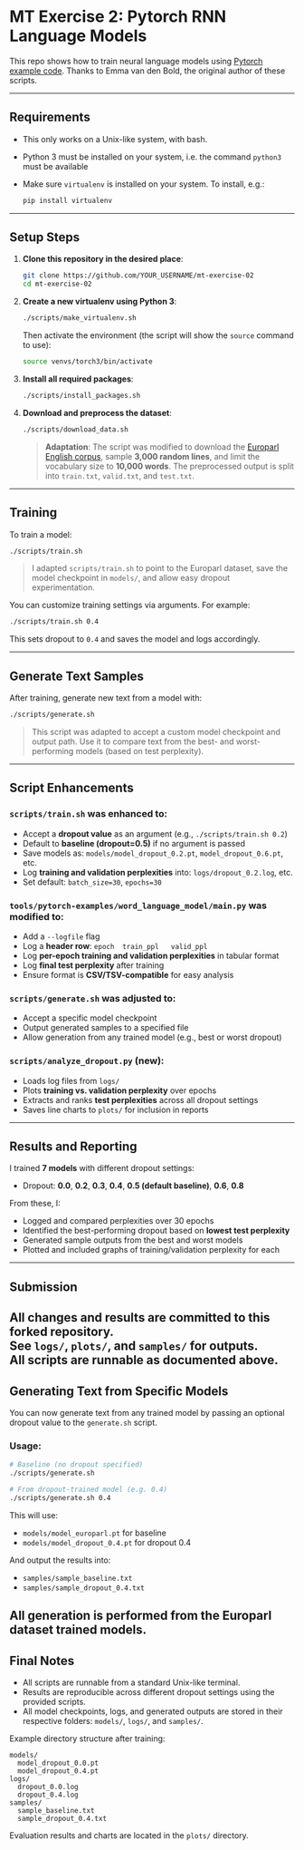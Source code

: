 # MT Exercise 2: Pytorch RNN Language Models

This repo shows how to train neural language models using [Pytorch example code](https://github.com/pytorch/examples/tree/master/word_language_model). Thanks to Emma van den Bold, the original author of these scripts. 

---

## Requirements

- This only works on a Unix-like system, with bash.
- Python 3 must be installed on your system, i.e. the command `python3` must be available
- Make sure `virtualenv` is installed on your system. To install, e.g.:

  ```bash
  pip install virtualenv
  ```

---

## Setup Steps

1. **Clone this repository in the desired place**:

    ```bash
    git clone https://github.com/YOUR_USERNAME/mt-exercise-02
    cd mt-exercise-02
    ```

2. **Create a new virtualenv using Python 3**:

    ```bash
    ./scripts/make_virtualenv.sh
    ```

    Then activate the environment (the script will show the `source` command to use):
    
    ```bash
    source venvs/torch3/bin/activate
    ```

3. **Install all required packages**:

    ```bash
    ./scripts/install_packages.sh
    ```

4. **Download and preprocess the dataset**:

    ```bash
    ./scripts/download_data.sh
    ```

    >  **Adaptation**: The script was modified to download the [Europarl English corpus](https://object.pouta.csc.fi/OPUS-Europarl/v3/mono/en.txt.gz), sample **3,000 random lines**, and limit the vocabulary size to **10,000 words**. The preprocessed output is split into `train.txt`, `valid.txt`, and `test.txt`.

---

## Training

To train a model:

```bash
./scripts/train.sh
```

> I adapted `scripts/train.sh` to point to the Europarl dataset, save the model checkpoint in `models/`, and allow easy dropout experimentation.

You can customize training settings via arguments. For example:

```bash
./scripts/train.sh 0.4
```

This sets dropout to `0.4` and saves the model and logs accordingly.

---

## Generate Text Samples

After training, generate new text from a model with:

```bash
./scripts/generate.sh
```

> This script was adapted to accept a custom model checkpoint and output path. Use it to compare text from the best- and worst-performing models (based on test perplexity).

---

## Script Enhancements

### `scripts/train.sh` was enhanced to:
- Accept a **dropout value** as an argument (e.g., `./scripts/train.sh 0.2`)
- Default to **baseline (dropout=0.5)** if no argument is passed
- Save models as: `models/model_dropout_0.2.pt`, `model_dropout_0.6.pt`, etc.
- Log **training and validation perplexities** into: `logs/dropout_0.2.log`, etc.
- Set default: `batch_size=30`, `epochs=30`

### `tools/pytorch-examples/word_language_model/main.py` was modified to:
- Add a `--logfile` flag
- Log a **header row**: `epoch	train_ppl	valid_ppl`
- Log **per-epoch training and validation perplexities** in tabular format
- Log **final test perplexity** after training
- Ensure format is **CSV/TSV-compatible** for easy analysis

### `scripts/generate.sh` was adjusted to:
- Accept a specific model checkpoint
- Output generated samples to a specified file
- Allow generation from any trained model (e.g., best or worst dropout)

### `scripts/analyze_dropout.py` (new):
- Loads log files from `logs/`
- Plots **training vs. validation perplexity** over epochs
- Extracts and ranks **test perplexities** across all dropout settings
- Saves line charts to `plots/` for inclusion in reports

---

## Results and Reporting

I trained **7 models** with different dropout settings:

- Dropout: **0.0**, **0.2**, **0.3**, **0.4**, **0.5 (default baseline)**, **0.6**, **0.8**

From these, I:
- Logged and compared perplexities over 30 epochs
- Identified the best-performing dropout based on **lowest test perplexity**
- Generated sample outputs from the best and worst models
- Plotted and included graphs of training/validation perplexity for each

---

## Submission

All changes and results are committed to this forked repository.  
See `logs/`, `plots/`, and `samples/` for outputs.  
All scripts are runnable as documented above.
---

## Generating Text from Specific Models

You can now generate text from any trained model by passing an optional dropout value to the `generate.sh` script.

### Usage:

```bash
# Baseline (no dropout specified)
./scripts/generate.sh

# From dropout-trained model (e.g. 0.4)
./scripts/generate.sh 0.4
```

This will use:

- `models/model_europarl.pt` for baseline
- `models/model_dropout_0.4.pt` for dropout 0.4

And output the results into:

- `samples/sample_baseline.txt`
- `samples/sample_dropout_0.4.txt`

All generation is performed from the Europarl dataset trained models.
---

## Final Notes

- All scripts are runnable from a standard Unix-like terminal.
- Results are reproducible across different dropout settings using the provided scripts.
- All model checkpoints, logs, and generated outputs are stored in their respective folders: `models/`, `logs/`, and `samples/`.

Example directory structure after training:
```
models/
  model_dropout_0.0.pt
  model_dropout_0.4.pt
logs/
  dropout_0.0.log
  dropout_0.4.log
samples/
  sample_baseline.txt
  sample_dropout_0.4.txt
```

Evaluation results and charts are located in the `plots/` directory.